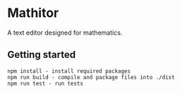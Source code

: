 # Mathitor
A text editor designed for mathematics.

## Getting started

    npm install - install required packages
    npm run build - compile and package files into ./dist
    npm run test - run tests
